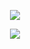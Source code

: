 <p align="center">
 <img src="https://komarev.com/ghpvc/?username=10shadows&color=lightgrey&style=plastic&label=LOST+AT+SEA">
</p>
<p align="center">
<img src="https://images2.imgbox.com/ef/0a/Mq3Io87E_o.png">
</p>
